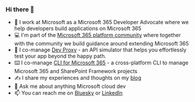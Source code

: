 ### Hi there 👋

- 💼 I work at Microsoft as a Microsoft 365 Developer Advocate where we help developers build applications on Microsoft 365
- 💻 I'm part of the [Microsoft 365 platform community](https://pnp.github.io/) where together with the community we build guidance around extending Microsoft 365
- 🤖 I co-manage [Dev Proxy](https://aka.ms/devproxy) - an API simulator that helps you effortlessly test your app beyond the happy path.
- ⌨️ I co-manage [CLI for Microsoft 365](https://aka.ms/cli-m365) - a cross-platform CLI to manage Microsoft 365 and SharePoint Framework projects
- ✍️ I share my experiences and thoughts on my [blog](https://blog.mastykarz.nl)
- 💬 Ask me about anything Microsoft cloud dev
- 📫 You can reach me on [Bluesky](https://bsky.app/profile/wldk.nl) or [LinkedIn](https://www.linkedin.com/in/waldekmastykarz/)
